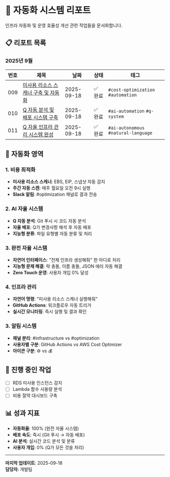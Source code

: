# 🤖 자동화 시스템 리포트

인프라 자동화 및 운영 효율성 개선 관련 작업들을 문서화합니다.

## 📋 리포트 목록

### 2025년 9월

| 번호 | 제목 | 날짜 | 상태 | 태그 |
|------|------|------|------|------|
| 009 | [미사용 리소스 스캐너 구축 및 자동화](./009-unused-resource-scanner-implementation.md) | 2025-09-18 | ✅ 완료 | `#cost-optimization` `#automation` |
| 010 | [Q 자동 분석 및 배포 시스템 구축](./010-q-auto-analysis-deploy-system.md) | 2025-09-18 | ✅ 완료 | `#ai-automation` `#q-system` |
| 011 | [Q 자율 인프라 관리 시스템 완성](./011-q-autonomous-infrastructure-management-completion.md) | 2025-09-18 | ✅ 완료 | `#ai-autonomous` `#natural-language` |

## 🎯 자동화 영역

### 1. 비용 최적화
- **미사용 리소스 스캐너**: EBS, EIP, 스냅샷 자동 감지
- **주간 자동 스캔**: 매주 월요일 오전 9시 실행
- **Slack 알림**: #optimization 채널로 결과 전송

### 2. AI 자율 시스템
- **Q 자동 분석**: Git 푸시 시 코드 자동 분석
- **자율 배포**: Q가 변경사항 해석 후 자동 배포
- **지능형 분류**: 파일 유형별 자동 분류 및 처리

### 3. 완전 자율 시스템
- **자연어 인터페이스**: "전체 인프라 생성해줘" 한 마디로 처리
- **지능형 문제 해결**: 락 충돌, 이름 충돌, JSON 에러 자동 해결
- **Zero Touch 운영**: 사용자 개입 0% 달성

### 4. 인프라 관리
- **자연어 명령**: "미사용 리소스 스캐너 실행해줘"
- **GitHub Actions**: 워크플로우 자동 트리거
- **실시간 모니터링**: 즉시 실행 및 결과 확인

### 3. 알림 시스템
- **채널 분리**: #infrastructure vs #optimization
- **사용자별 구분**: GitHub Actions vs AWS Cost Optimizer
- **아이콘 구분**: ⚙️ vs 💰

## 🔄 진행 중인 작업

- [ ] RDS 미사용 인스턴스 감지
- [ ] Lambda 함수 사용량 분석
- [ ] 비용 절약 대시보드 구축

## 📊 성과 지표

- **자동화율**: 100% (완전 자율 시스템)
- **배포 속도**: 즉시 (Git 푸시 → 자동 배포)
- **AI 분석**: 실시간 코드 분석 및 분류
- **사용자 개입**: 0% (Q가 모든 것을 처리)

---

**마지막 업데이트**: 2025-09-18  
**담당자**: 개발팀
